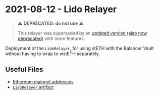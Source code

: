 # 2021-08-12 - Lido Relayer

> ⚠️ **DEPRECATED: do not use** ⚠️
>
> This relayer was superseded by an [updated version (also now deprecated)](../20211203-batch-relayer) with more features.

Deployment of the `LidoRelayer`, for using stETH with the Balancer Vault without having to wrap to wstETH separately.

## Useful Files

- [Ethereum mainnet addresses](./output/mainnet.json)
- [`LidoRelayer` artifact](./artifact/LidoRelayer.json)
